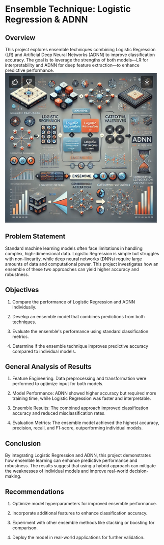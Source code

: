 # Ensemble Technique: Logistic Regression & ADNN

## Overview

This project explores ensemble techniques combining Logistic Regression (LR) and Artificial Deep Neural Networks (ADNN) to improve classification accuracy. The goal is to leverage the strengths of both models—LR for interpretability and ADNN for deep feature extraction—to enhance predictive performance.
![image alt](https://github.com/Maximus-247/Ensemble-Technique-LogisticRegression-Artificial-Deep-Neural-Network/blob/main/Screenshot%202025-02-15%20181923.png?raw=true)

## Problem Statement

Standard machine learning models often face limitations in handling complex, high-dimensional data. Logistic Regression is simple but struggles with non-linearity, while deep neural networks (DNNs) require large amounts of data and computational power. This project investigates how an ensemble of these two approaches can yield higher accuracy and robustness.

## Objectives

1. Compare the performance of Logistic Regression and ADNN individually.

2. Develop an ensemble model that combines predictions from both techniques.

3. Evaluate the ensemble's performance using standard classification metrics.

4. Determine if the ensemble technique improves predictive accuracy compared to individual models.

## General Analysis of Results

1. Feature Engineering: Data preprocessing and transformation were performed to optimize input for both models.

2. Model Performance: ADNN showed higher accuracy but required more training time, while Logistic Regression was faster and interpretable.

3. Ensemble Results: The combined approach improved classification accuracy and reduced misclassification rates.

4. Evaluation Metrics: The ensemble model achieved the highest accuracy, precision, recall, and F1-score, outperforming individual models.

## Conclusion

By integrating Logistic Regression and ADNN, this project demonstrates how ensemble learning can enhance predictive performance and robustness. The results suggest that using a hybrid approach can mitigate the weaknesses of individual models and improve real-world decision-making.

## Recommendations

1. Optimize model hyperparameters for improved ensemble performance.

2. Incorporate additional features to enhance classification accuracy.

3. Experiment with other ensemble methods like stacking or boosting for comparison.

4. Deploy the model in real-world applications for further validation.
